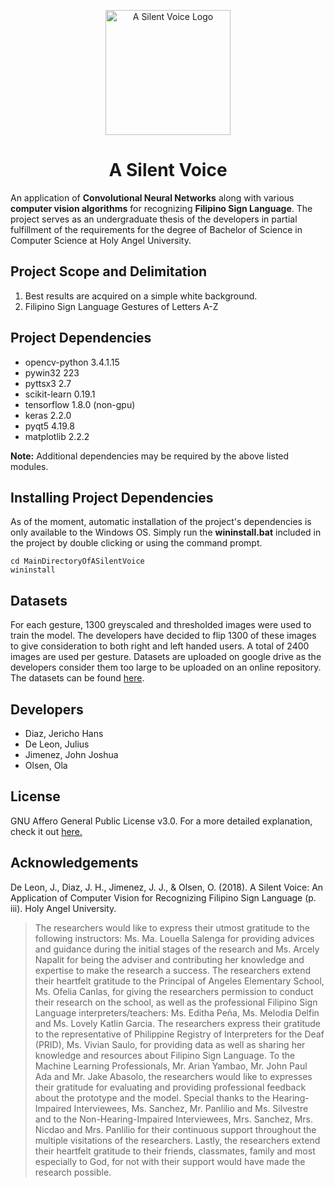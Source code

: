 <p align="center">
<img src="https://scontent.fmnl3-2.fna.fbcdn.net/v/t1.15752-9/36514933_1723104107727029_4093046074367803392_n.png?_nc_cat=0&_nc_eui2=AeH0RGsmWlezlH1302t1YeR3d9elVU6MsASj1piHaWjoDuALdwph1QXIrq-bp-34SUT-ssJkW5K-Ev-yBlpLNPGFdKsLNfOHx3DyhrGJ8rZFeA&oh=6b84f1833f1aa87b96ac713fbfb278ba&oe=5BE09802" alt="A Silent Voice Logo" width="200" height="200">
</p>

<h1 align="center">A Silent Voice</h1>

An application of **Convolutional Neural Networks** along with various
**computer vision algorithms** for recognizing **Filipino Sign Language**.
The project serves as an undergraduate thesis of the developers in partial
fulfillment of the requirements for the degree of Bachelor of Science in
Computer Science at Holy Angel University.

## Project Scope and Delimitation
1. Best results are acquired on a simple white background.
2. Filipino Sign Language Gestures of Letters A-Z

## Project Dependencies
* opencv-python 3.4.1.15
* pywin32 223
* pyttsx3 2.7
* scikit-learn 0.19.1
* tensorflow 1.8.0 (non-gpu)
* keras 2.2.0
* pyqt5 4.19.8
* matplotlib 2.2.2

**Note:** Additional dependencies may be required by the above listed modules.

## Installing Project Dependencies
As of the moment, automatic installation of the project's dependencies is only available to the Windows OS.
Simply run the **wininstall.bat** included in the project by double clicking or using the command prompt.
```
cd MainDirectoryOfASilentVoice
wininstall
```

## Datasets
For each gesture, 1300 greyscaled and thresholded images were used to train the model.
The developers have decided to flip 1300 of these images to give consideration to both
right and left handed users. A total of 2400 images are used per gesture. Datasets are uploaded
on google drive as the developers consider them too large to be uploaded on an online repository.
The datasets can be found [here](www.google.com).

## Developers
* Diaz, Jericho Hans
* De Leon, Julius
* Jimenez, John Joshua
* Olsen, Ola

## License
GNU Affero General Public License v3.0. For a more detailed explanation, check it out [here.](https://github.com/jjjimenez100/A-Silent-Voice/blob/master/LICENSE)

## Acknowledgements
De Leon, J., Diaz, J. H., Jimenez, J. J., & Olsen, O. (2018). A Silent Voice: An Application of Computer Vision for Recognizing Filipino Sign Language (p. iii). Holy Angel University.  
>The researchers would like to express their utmost gratitude to the following instructors: Ms. Ma. Louella Salenga for providing advices and guidance during the initial stages of the research and Ms. Arcely Napalit for being the adviser and contributing her knowledge and expertise to make the research a success. The researchers extend their heartfelt gratitude to the Principal of Angeles Elementary School, Ms. Ofelia Canlas, for giving the researchers permission to conduct their research on the school, as well as the professional Filipino Sign Language interpreters/teachers: Ms. Editha Peña, Ms. Melodia Delfin and Ms. Lovely Katlin Garcia. The researchers express their gratitude to the representative of Philippine Registry of Interpreters for the Deaf (PRID), Ms. Vivian Saulo, for providing data as well as sharing her knowledge and resources about Filipino Sign Language. To the Machine Learning Professionals, Mr. Arian Yambao, Mr. John Paul Ada and Mr. Jake Abasolo, the researchers would like to expresses their gratitude for evaluating and providing professional feedback about the prototype and the model. Special thanks to the Hearing-Impaired Interviewees, Ms. Sanchez, Mr. Panlilio and Ms. Silvestre and to the Non-Hearing-Impaired Interviewees, Mrs. Sanchez, Mrs. Nicdao and Mrs. Panlilio for their continuous support throughout the multiple visitations of the researchers. Lastly, the researchers extend their heartfelt gratitude to their friends, classmates, family and most especially to God, for not with their support would have made the research possible.

